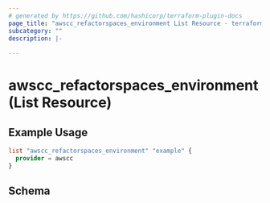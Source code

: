 ```yaml
---
# generated by https://github.com/hashicorp/terraform-plugin-docs
page_title: "awscc_refactorspaces_environment List Resource - terraform-provider-awscc"
subcategory: ""
description: |-
  
---
```


# awscc_refactorspaces_environment (List Resource)



## Example Usage

```terraform
list "awscc_refactorspaces_environment" "example" {
  provider = awscc
}
```

<!-- schema generated by tfplugindocs -->
## Schema
